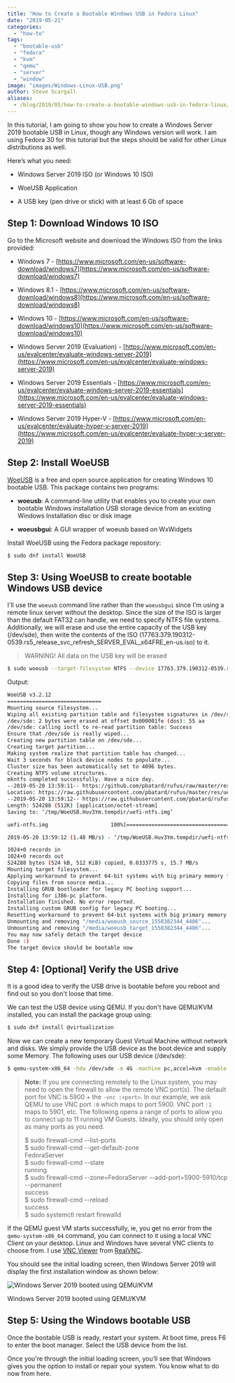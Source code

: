 ```yaml
---
title: "How to Create a Bootable Windows USB in Fedora Linux"
date: "2019-05-21"
categories: 
  - "how-to"
tags: 
  - "bootable-usb"
  - "fedora"
  - "kvm"
  - "qemu"
  - "server"
  - "window"
image: "images/Windows-Linux-USB.png"
author: Steve Scargall
aliases:
  - /blog/2019/05/how-to-create-a-bootable-windows-usb-in-fedora-linux/
---
```


In this tutorial, I am going to show you how to create a Windows Server 2019 bootable USB in Linux, though any Windows version will work. I am using Fedora 30 for this tutorial but the steps should be valid for other Linux distributions as well.

Here’s what you need:

- Windows Server 2019 ISO (or Windows 10 ISO)

- WoeUSB Application

- A USB key (pen drive or stick) with at least 6 Gb of space

## Step 1: Download Windows 10 ISO

Go to the Microsoft website and download the Windows ISO from the links provided:

- Windows 7 - [https://www.microsoft.com/en-us/software-download/windows7](https://www.microsoft.com/en-us/software-download/windows7)

- Windows 8.1 - [https://www.microsoft.com/en-us/software-download/windows8](https://www.microsoft.com/en-us/software-download/windows8)

- Windows 10 - [https://www.microsoft.com/en-us/software-download/windows10](https://www.microsoft.com/en-us/software-download/windows10)

- Windows Server 2019 (Evaluation) - [https://www.microsoft.com/en-us/evalcenter/evaluate-windows-server-2019](https://www.microsoft.com/en-us/evalcenter/evaluate-windows-server-2019)

- Windows Server 2019 Essentials - [https://www.microsoft.com/en-us/evalcenter/evaluate-windows-server-2019-essentials](https://www.microsoft.com/en-us/evalcenter/evaluate-windows-server-2019-essentials)

- Windows Server 2019 Hyper-V - [https://www.microsoft.com/en-us/evalcenter/evaluate-hyper-v-server-2019](https://www.microsoft.com/en-us/evalcenter/evaluate-hyper-v-server-2019)

## Step 2: Install WoeUSB

[WoeUSB](https://github.com/slacka/WoeUSB) is a free and open source application for creating Windows 10 bootable USB. This package contains two programs:

- **woeusb**: A command-line utility that enables you to create your own bootable Windows installation USB storage device from an existing Windows Installation disc or disk image

- **woeusbgui**: A GUI wrapper of woeusb based on WxWidgets

Install WoeUSB using the Fedora package repository:

```bash
$ sudo dnf install WoeUSB
```

## Step 3: Using WoeUSB to create bootable Windows USB device

I'll use the `woeusb` command line rather than the `woeusbgui` since I'm using a remote linux server without the desktop. Since the size of the ISO is larger than the default FAT32 can handle, we need to specify NTFS file systems. Additionally, we will erase and use the entire capacity of the USB key (/dev/sde), then write the contents of the ISO (17763.379.190312-0539.rs5\_release\_svc\_refresh\_SERVER\_EVAL\_x64FRE\_en-us.iso) to it.

> WARNING! All data on the USB key will be erased

```bash
$ sudo woeusb --target-filesystem NTFS --device 17763.379.190312-0539.rs5_release_svc_refresh_SERVER_EVAL_x64FRE_en-us.iso /dev/sde
```

Output:

```bash
WoeUSB v3.2.12
==============================
Mounting source filesystem...
Wiping all existing partition table and filesystem signatures in /dev/sde...
/dev/sde: 2 bytes were erased at offset 0x000001fe (dos): 55 aa
/dev/sde: calling ioctl to re-read partition table: Success
Ensure that /dev/sde is really wiped...
Creating new partition table on /dev/sde...
Creating target partition...
Making system realize that partition table has changed...
Wait 3 seconds for block device nodes to populate...
Cluster size has been automatically set to 4096 bytes.
Creating NTFS volume structures.
mkntfs completed successfully. Have a nice day.
--2019-05-20 13:59:11-- https://github.com/pbatard/rufus/raw/master/res/uefi/uefi-ntfs.img
Location: https://raw.githubusercontent.com/pbatard/rufus/master/res/uefi/uefi-ntfs.img [following]
--2019-05-20 13:59:12-- https://raw.githubusercontent.com/pbatard/rufus/master/res/uefi/uefi-ntfs.img
Length: 524288 (512K) [application/octet-stream]
Saving to: ‘/tmp/WoeUSB.Huv3Ym.tempdir/uefi-ntfs.img’

uefi-ntfs.img                    100%[========================================================>] 512.00K  1.48MB/s    in 0.3s

2019-05-20 13:59:12 (1.48 MB/s) - ‘/tmp/WoeUSB.Huv3Ym.tempdir/uefi-ntfs.img’ saved [524288/524288]

1024+0 records in
1024+0 records out
524288 bytes (524 kB, 512 KiB) copied, 0.0333775 s, 15.7 MB/s
Mounting target filesystem...
Applying workaround to prevent 64-bit systems with big primary memory from being unresponsive during copying files.
Copying files from source media...
Installing GRUB bootloader for legacy PC booting support...
Installing for i386-pc platform.
Installation finished. No error reported.
Installing custom GRUB config for legacy PC booting...
Resetting workaround to prevent 64-bit systems with big primary memory from being unresponsive during copying files.
Unmounting and removing "/media/woeusb_source_1558382344_4486"...
Unmounting and removing "/media/woeusb_target_1558382344_4486"...
You may now safely detach the target device
Done :)
The target device should be bootable now
```

## Step 4: \[Optional\] Verify the USB drive

It is a good idea to verify the USB drive is bootable before you reboot and find out so you don't loose that time.

We can test the USB device using QEMU. If you don't have QEMU/KVM installed, you can install the package group using:

```bash
$ sudo dnf install @virtualization
```

Now we can create a new temporary Guest Virtual Machine without network and disks. We simply provide the USB device as the boot device and supply some Memory. The following uses our USB device (/dev/sde):

```bash
$ qemu-system-x86_64 -hda /dev/sde -m 4G -machine pc,accel=kvm -enable-kvm -vnc :0 -daemonize
```

> **Note:** If you are connecting remotely to the Linux system, you may need to open the firewall to allow the remote VNC port(s). The default port for VNC is 5900 + the `-vnc :<port>`. In our example, we ask QEMU to use VNC port `:0` which maps to port 5900. VNC port `:1` maps to 5901, etc. The following opens a range of ports to allow you to connect up to 11 running VM Guests. Ideally, you should only open as many ports as you need.
> 
> $ sudo firewall-cmd --list-ports  
> $ sudo firewall-cmd --get-default-zone  
> FedoraServer  
> $ sudo firewall-cmd --state  
> running  
> $ sudo firewall-cmd --zone=FedoraServer --add-port=5900-5910/tcp --permanent  
> success  
> $ sudo firewall-cmd --reload  
> success  
> $ sudo systemctl restart firewalld

If the QEMU guest VM starts successfully, ie, you get no error from the `qemu-system-x86_64` command, you can connect to it using a local VNC Client on your desktop. Linux and Windows have several VNC clients to choose from. I use [VNC Viewer](https://www.realvnc.com/en/connect/download/viewer/) from [RealVNC](https://www.realvnc.com).

You should see the initial loading screen, then Windows Server 2019 will display the first installation window as shown below:

![Windows Server 2019 booted using QEMU/KVM](https://stevescargall.com/wp-content/uploads/2019/05/windows_server_2019_via_vncviewer_and_qemu-kvm-1.png?w=1016)

Windows Server 2019 booted using QEMU/KVM

## Step 5: Using the Windows bootable USB

Once the bootable USB is ready, restart your system. At boot time, press F6 to enter the boot manager. Select the USB device from the list.

Once you're through the initial loading screen, you’ll see that Windows gives you the option to install or repair your system. You know what to do now from here.

